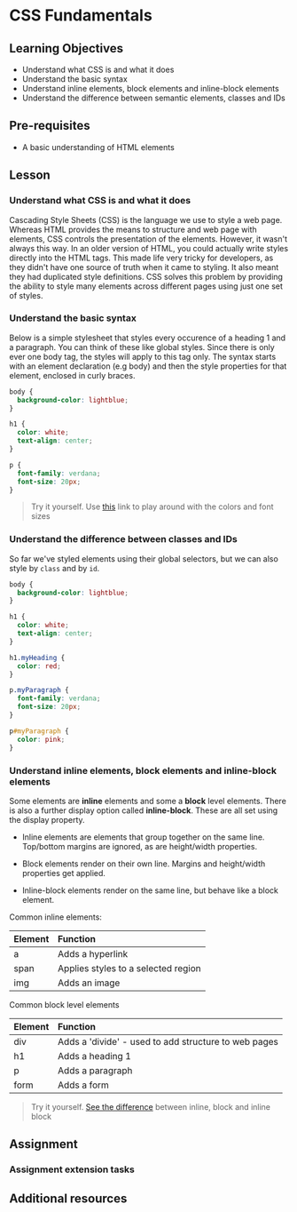 # CSS Fundamentals

## Learning Objectives

- Understand what CSS is and what it does
- Understand the basic syntax
- Understand inline elements, block elements and inline-block elements
- Understand the difference between semantic elements, classes and IDs

## Pre-requisites

- A basic understanding of HTML elements

## Lesson

### Understand what CSS is and what it does

Cascading Style Sheets (CSS) is the language we use to style a web page. Whereas HTML provides the means to structure and web page with elements, CSS controls the presentation of the elements. However, it wasn't always this way. In an older version of HTML, you could actually write styles directly into the HTML tags. This made life very tricky for developers, as they didn't have one source of truth when it came to styling. It also meant they had duplicated style definitions. CSS solves this problem by providing the ability to style many elements across different pages using just one set of styles.

### Understand the basic syntax

Below is a simple stylesheet that styles every occurence of a heading 1 and a paragraph. You can think of these like global styles. Since there is only ever one body tag, the styles will apply to this tag only. The syntax starts with an element declaration (e.g body) and then the style properties for that element, enclosed in curly braces.

```css
body {
  background-color: lightblue;
}

h1 {
  color: white;
  text-align: center;
}

p {
  font-family: verdana;
  font-size: 20px;
}
```

> Try it yourself. Use [this](https://jsfiddle.net/htvo4xsj/4/) link to play around with the colors and font sizes

### Understand the difference between classes and IDs

So far we've styled elements using their global selectors, but we can also style by `class` and by `id`.

```css
body {
  background-color: lightblue;
}

h1 {
  color: white;
  text-align: center;
}

h1.myHeading {
  color: red;
}

p.myParagraph {
  font-family: verdana;
  font-size: 20px;
}

p#myParagraph {
  color: pink;
}
```

### Understand inline elements, block elements and inline-block elements

Some elements are **inline** elements and some a **block** level elements. There is also a further display option called **inline-block**. These are all set using the display property.

- Inline elements are elements that group together on the same line. Top/bottom margins are ignored, as are height/width properties.

- Block elements render on their own line. Margins and height/width properties get applied.

- Inline-block elements render on the same line, but behave like a block element.

Common inline elements:

| Element | Function                            |
| :------ | :---------------------------------- |
| a       | Adds a hyperlink                    |
| span    | Applies styles to a selected region |
| img     | Adds an image                       |

Common block level elements

| Element | Function                                             |
| :------ | :--------------------------------------------------- |
| div     | Adds a 'divide' - used to add structure to web pages |
| h1      | Adds a heading 1                                     |
| p       | Adds a paragraph                                     |
| form    | Adds a form                                          |

> Try it yourself. [See the difference](https://jsfiddle.net/pj8f240b/10/) between inline, block and inline block

## Assignment

### Assignment extension tasks

## Additional resources
